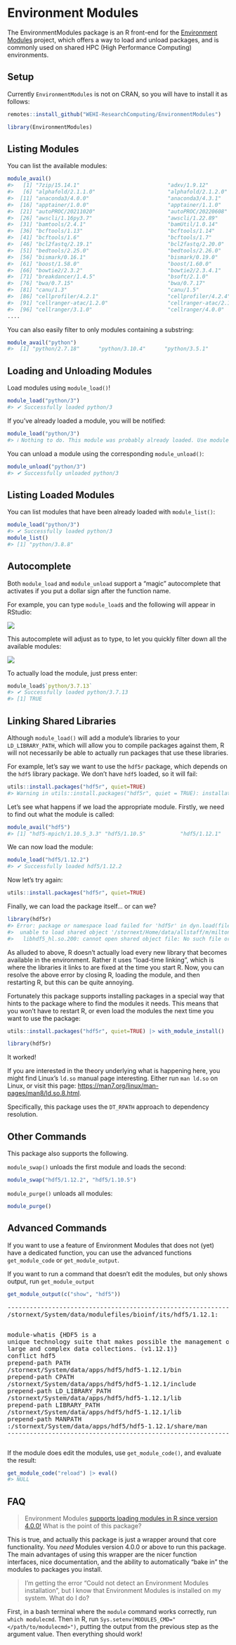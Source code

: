 Environment Modules
================

The EnvironmentModules package is an R front-end for the [Environment
Modules](https://modules.readthedocs.io/en/latest/index.html) project,
which offers a way to load and unload packages, and is commonly used on
shared HPC (High Performance Computing) environments.

## Setup

Currently `EnvironmentModules` is not on CRAN, so you will have to
install it as follows:

``` r
remotes::install_github("WEHI-ResearchComputing/EnvironmentModules")
```

``` r
library(EnvironmentModules)
```

## Listing Modules

You can list the available modules:

``` r
module_avail()
#>   [1] "7zip/15.14.1"                            "adxv/1.9.12"                             "alphafold/2.0.0"                         "alphafold/2.0.1"                         "alphafold/2.0.2"                        
#>   [6] "alphafold/2.1.1.0"                       "alphafold/2.1.2.0"                       "alphafold/2.2.0.0"                       "anaconda3/2019.03"                       "anaconda3/2020.07"                      
#>  [11] "anaconda3/4.0.0"                         "anaconda3/4.3.1"                         "anaconda3/latest"                        "annovar/2015-12-14"                      "apache-ant/1.9.7"                       
#>  [16] "apptainer/1.0.0"                         "apptainer/1.1.0"                         "aspera/3.5.4"                            "aspera/3.9.1"                            "aspera/3.9.6"                           
#>  [21] "autoPROC/20211020"                       "autoPROC/20220608"                       "autoPROC/20230217"                       "autoSHARP/2.8"                           "awscli/1.16py2.7"                       
#>  [26] "awscli/1.16py3.7"                        "awscli/1.22.89"                          "awscli/2.1.25"                           "awscli/2.5.2"                            "axel/2.17.10"                           
#>  [31] "bamtools/2.4.1"                          "bamUtil/1.0.14"                          "bazel/0.26.1"                            "bazel/1.2.1"                             "bcftools/1.12"                          
#>  [36] "bcftools/1.13"                           "bcftools/1.14"                           "bcftools/1.15"                           "bcftools/1.16"                           "bcftools/1.3.1"                         
#>  [41] "bcftools/1.6"                            "bcftools/1.7"                            "bcftools/1.9"                            "bcl-convert/3.10.5"                      "bcl-convert/3.9.3"                      
#>  [46] "bcl2fastq/2.19.1"                        "bcl2fastq/2.20.0"                        "beast/1.8.3"                             "beast2/2.4.0"                            "bedops/2.4.26"                          
#>  [51] "bedtools/2.25.0"                         "bedtools/2.26.0"                         "binutils/2.35.2-gcc-4.8.5"               "binutils/2.35.2-gcc-9.1.0"               "biobambam2/2.0.182-gcc9.1.0"            
#>  [56] "bismark/0.16.1"                          "bismark/0.19.0"                          "bismark/0.19.1"                          "bismark/0.20.0"                          "boost/1.55.0"                           
#>  [61] "boost/1.58.0"                            "boost/1.60.0"                            "boost/1.66.0"                            "bowtie/1.1.2"                            "bowtie2/2.2.9"                          
#>  [66] "bowtie2/2.3.2"                           "bowtie2/2.3.4.1"                         "bowtie2/2.4.4"                           "bpipe/0.9.9.2"                           "breakdancer/1.1.2"                      
#>  [71] "breakdancer/1.4.5"                       "bsoft/2.1.0"                             "buster/20211020"                         "buster/20220608"                         "bwa/0.7.13"                             
#>  [76] "bwa/0.7.15"                              "bwa/0.7.17"                              "bwtool/1.0"                              "bzip2/1.0.6"                             "caffe2/0.8.1"                           
#>  [81] "canu/1.3"                                "canu/1.5"                                "ccp4/7.1"                                "ccp4/8.0"                                "ccpem/1.5.0"                            
#>  [86] "cellprofiler/4.2.1"                      "cellprofiler/4.2.4"                      "cellranger-arc/1.0.1"                    "cellranger-arc/2.0.2"                    "cellranger-atac/1.0.0"                  
#>  [91] "cellranger-atac/1.2.0"                   "cellranger-atac/2.1.0"                   "cellranger/2.2.0"                        "cellranger/3.0.1"                        "cellranger/3.0.2"                       
#>  [96] "cellranger/3.1.0"                        "cellranger/4.0.0"                        "cellranger/5.0.0"                        "cellranger/6.0.0"                        "cellranger/6.1.2"                       
....
```

You can also easily filter to only modules containing a substring:

``` r
module_avail("python")
#>  [1] "python/2.7.18"      "python/3.10.4"      "python/3.5.1"       "python/3.5.3"       "python/3.6.5-intel" "python/3.7.0"       "python/3.7.13"      "python/3.8.3"       "python/3.8.8"       "python/3.9.5"
```

## Loading and Unloading Modules

Load modules using `module_load()`!

``` r
module_load("python/3")
#> ✔ Successfully loaded python/3
```

If you’ve already loaded a module, you will be notified:

``` r
module_load("python/3")
#> ℹ Nothing to do. This module was probably already loaded. Use module_list() to verify.
```

You can unload a module using the corresponding `module_unload()`:

``` r
module_unload("python/3")
#> ✔ Successfully unloaded python/3
```

## Listing Loaded Modules

You can list modules that have been already loaded with `module_list()`:

``` r
module_load("python/3")
#> ✔ Successfully loaded python/3
module_list()
#> [1] "python/3.8.8"
```

## Autocomplete

Both `module_load` and `module_unload` support a “magic” autocomplete
that activates if you put a dollar sign after the function name.

For example, you can type `module_load$` and the following will appear
in RStudio:

![](vignettes/rstudio_autocomplete.png)

This autocomplete will adjust as to type, to let you quickly filter down
all the available modules:

![](vignettes/rstudio_autocomplete_2.png)

To actually load the module, just press enter:

``` r
module_load$`python/3.7.13`
#> ✔ Successfully loaded python/3.7.13
#> [1] TRUE
```

## Linking Shared Libraries

Although `module_load()` will add a module’s libraries to your
`LD_LIBRARY_PATH`, which will allow you to compile packages against
them, R will not necessarily be able to actually run packages that use
these libraries.

For example, let’s say we want to use the `hdf5r` package, which depends
on the `hdf5` library package. We don’t have `hdf5` loaded, so it will
fail:

``` r
utils::install.packages("hdf5r", quiet=TRUE)
#> Warning in utils::install.packages("hdf5r", quiet = TRUE): installation of package 'hdf5r' had non-zero exit status
```

Let’s see what happens if we load the appropriate module. Firstly, we
need to find out what the module is called:

``` r
module_avail("hdf5")
#> [1] "hdf5-mpich/1.10.5_3.3" "hdf5/1.10.5"           "hdf5/1.12.1"           "hdf5/1.12.2"           "hdf5/1.8.16"           "hdf5/1.8.20"           "hdf5/1.8.21"
```

We can now load the module:

``` r
module_load("hdf5/1.12.2")
#> ✔ Successfully loaded hdf5/1.12.2
```

Now let’s try again:

``` r
utils::install.packages("hdf5r", quiet=TRUE)
```

Finally, we can load the package itself… or can we?

``` r
library(hdf5r)
#> Error: package or namespace load failed for 'hdf5r' in dyn.load(file, DLLpath = DLLpath, ...):
#>  unable to load shared object '/stornext/Home/data/allstaff/m/milton.m/R/x86_64-pc-linux-gnu-library/4.2/hdf5r/libs/hdf5r.so':
#>   libhdf5_hl.so.200: cannot open shared object file: No such file or directory
```

As alluded to above, R doesn’t actually load every new library that
becomes available in the environment. Rather it uses “load-time
linking”, which is where the libraries it links to are fixed at the time
you start R. Now, you can resolve the above error by closing R, loading
the module, and then restarting R, but this can be quite annoying.

Fortunately this package supports installing packages in a special way
that hints to the package where to find the modules it needs. This means
that you won’t have to restart R, or even load the modules the next time
you want to use the package:

``` r
utils::install.packages("hdf5r", quiet=TRUE) |> with_module_install()
```

``` r
library(hdf5r)
```

It worked!

If you are interested in the theory underlying what is happening here,
you might find Linux’s `ld.so` manual page interesting. Either run
`man ld.so` on Linux, or visit this page:
<https://man7.org/linux/man-pages/man8/ld.so.8.html>.

Specifically, this package uses the `DT_RPATH` approach to dependency
resolution.

## Other Commands

This package also supports the following.

`module_swap()` unloads the first module and loads the second:

``` r
module_swap("hdf5/1.12.2", "hdf5/1.10.5")
```

`module_purge()` unloads all modules:

``` r
module_purge()
```

## Advanced Commands

If you want to use a feature of Environment Modules that does not (yet)
have a dedicated function, you can use the advanced functions
`get_module_code` or `get_module_output`.

If you want to run a command that doesn’t edit the modules, but only
shows output, run `get_module_output`

``` r
get_module_output(c("show", "hdf5"))
```

<head>
</head>
<pre>-------------------------------------------------------------------
<span class="ansi ansi-bold">/stornext/System/data/modulefiles/bioinf/its/hdf5/1.12.1</span>:

<span class="ansi ansi-color-2">module-whatis</span>    {HDF5 is a unique technology suite that makes possible the management of extremely large and complex data collections. (v1.12.1)}
<span class="ansi ansi-color-2">conflict</span> hdf5
<span class="ansi ansi-color-2">prepend-path</span> PATH /stornext/System/data/apps/hdf5/hdf5-1.12.1/bin
<span class="ansi ansi-color-2">prepend-path</span> CPATH /stornext/System/data/apps/hdf5/hdf5-1.12.1/include
<span class="ansi ansi-color-2">prepend-path</span> LD_LIBRARY_PATH /stornext/System/data/apps/hdf5/hdf5-1.12.1/lib
<span class="ansi ansi-color-2">prepend-path</span> LIBRARY_PATH /stornext/System/data/apps/hdf5/hdf5-1.12.1/lib
<span class="ansi ansi-color-2">prepend-path</span> MANPATH :/stornext/System/data/apps/hdf5/hdf5-1.12.1/share/man
-------------------------------------------------------------------</pre>

If the module does edit the modules, use `get_module_code()`, and
evaluate the result:

``` r
get_module_code("reload") |> eval()
#> NULL
```

## FAQ

> Environment Modules [supports loading modules in R since version
> 4.0.0!](https://modules.readthedocs.io/en/latest/index.html) What is
> the point of this package?

This is true, and actually this package is just a wrapper around that
core functionality. You *need* Modules version 4.0.0 or above to run
this package. The main advantages of using this wrapper are the nicer
function interfaces, nice documentation, and the ability to
automatically “bake in” the modules to packages you install.

> I’m getting the error “Could not detect an Environment Modules
> installation”, but I know that Environment Modules is installed on my
> system. What do I do?

First, in a bash terminal where the `module` command works correctly,
run `which modulecmd`. Then in R, run
`Sys.setenv(MODULES_CMD="</path/to/modulecmd>")`, putting the output
from the previous step as the argument value. Then everything should
work!
